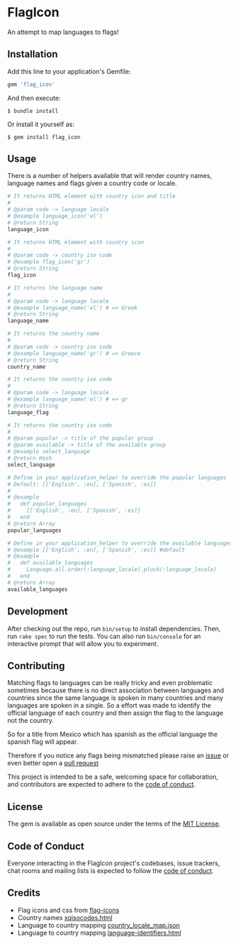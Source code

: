 # FlagIcon
An attempt to map languages to flags!


## Installation

Add this line to your application's Gemfile:

```ruby
gem 'flag_icon'
```

And then execute:

    $ bundle install

Or install it yourself as:

    $ gem install flag_icon

## Usage
There is a number of helpers available that will render country names, language names and flags given a country code or locale.

```ruby
# It returns HTML element with country icon and title
#
# @param code -> language locale
# @example language_icon('el')
# @return String
language_icon
```
```ruby
# It returns HTML element with country icon
#
# @param code -> country iso code
# @example flag_icon('gr')
# @return String
flag_icon
```
```ruby
# It returns the language name
#
# @param code -> language locale
# @example language_name('el') # => Greek
# @return String
language_name
```
```ruby
# It returns the country name
#
# @param code -> country iso code
# @example language_name('gr') # => Greece
# @return String
country_name
```
```ruby
# It returns the country iso code
#
# @param code -> language locale
# @example language_name('el') # => gr
# @return String
language_flag
```
```ruby
# It returns the country iso code
#
# @param popular -> title of the popular group
# @param available -> title of the available group
# @example select_language
# @return Hash
select_language
```
```ruby
# Define in your application_helper to override the popular languages
# Default: [['English', :en], ['Spanish', :es]]
#
# @example
#   def popular_languages
#     [['English', :en], ['Spanish', :es]]
#   end
# @return Array
popular_languages
```
```ruby
# Define in your application_helper to override the available languages
# @example [['English', :en], ['Spanish', :es]] #default
# @example
#   def available_languages
#     Language.all.order(:language_locale).pluck(:language_locale)
#   end
# @return Array
available_languages

```
## Development

After checking out the repo, run `bin/setup` to install dependencies. Then, run `rake spec` to run the tests. You can also run `bin/console` for an interactive prompt that will allow you to experiment.

## Contributing
Matching flags to languages can be really tricky and even problematic sometimes because there is no direct association 
between languages and countries since the same language is spoken in many countries and many languages are spoken in a single. 
So a effort was made to identify the official language of each country and then assign the flag to the language not the country.

So for a title from Mexico which has spanish as the official language the spanish flag will appear.

Therefore if you notice any flags being mismatched please raise an [issue](https://github.com/alexwebgr/flag_icon/issues) 
or even better open a [pull request](https://github.com/alexwebgr/flag_icon/pulls)

This project is intended to be a safe, welcoming space for collaboration, and contributors are expected to adhere to the [code of conduct](https://github.com/alexwebgr/flag_icon/blob/master/CODE_OF_CONDUCT.md).

## License

The gem is available as open source under the terms of the [MIT License](https://opensource.org/licenses/MIT).

## Code of Conduct

Everyone interacting in the FlagIcon project's codebases, issue trackers, chat rooms and mailing lists is expected to follow the [code of conduct](https://github.com/alexwebgr/flag_icon/blob/master/CODE_OF_CONDUCT.md).

## Credits
* Flag icons and css from [flag-icons](https://github.com/lipis/flag-icons)
* Country names [xqisocodes.html](https://docs.oracle.com/cd/E13214_01/wli/docs92/xref/xqisocodes.html)
* Language to country mapping [country_locale_map.json](https://github.com/riboseinc/country_to_locales_mapping/blob/master/data/country_locale_map.json)
* Language to country mapping [language-identifiers.html](http://www.i18nguy.com/unicode/language-identifiers.html)

